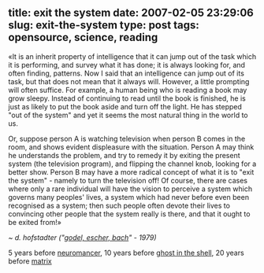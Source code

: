 title: exit the system
date: 2007-02-05 23:29:06
slug: exit-the-system
type: post
tags: opensource, science, reading
---

«It is an inherit property of intelligence that it can jump out of the task which it is performing, and survey what it has done; it is always looking for, and often finding, patterns. Now I said that an intelligence can jump out of its task, but that does not mean that it always will. However, a little prompting will often suffice. For example, a human being who is reading a book may grow sleepy. Instead of continuing to read until the book is finished, he is just as likely to put the book aside and turn off the light. He has stepped "out of the system" and yet it seems the most natural thing in the world to us.

Or, suppose person A is watching television when person B comes in the room, and shows evident displeasure with the situation. Person A may think he understands the problem, and try to remedy it by exiting the present system (the television program), and flipping the channel knob, looking for a better show. Person B may have a more radical concept of what it is to "exit the system" - namely to turn the television off! Of course, there are cases where only a rare individual will have the vision to perceive a system which governs many peoples' lives, a system which had never before even been recognised as a system; then such people often devote their lives to convincing other people that the system really is there, and that it ought to be exited from!»

_~ d. hofstadter ("[godel, escher, bach](http://en.wikipedia.org/wiki/G%C3%B6del%2C_Escher%2C_Bach)" - 1979)_

5 years before [neuromancer](http://en.wikipedia.org/wiki/Neuromancer), 10 years before [ghost in the shell](http://en.wikipedia.org/wiki/Ghost_in_the_Shell_\(manga\)), 20 years before [matrix](http://en.wikipedia.org/wiki/The_Matrix)